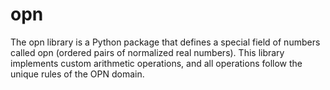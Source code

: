 # opn
The opn library is a Python package that defines a special field of numbers called opn (ordered pairs of normalized real numbers). This library implements custom arithmetic operations, and all operations follow the unique rules of the OPN domain.
